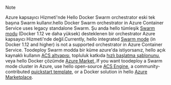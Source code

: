 > [!NOTE]
> <span data-ttu-id="be636-101">Azure kapsayıcı Hizmeti'nde Hello Docker Swarm orchestrator eski tek başına Swarm kullanır.</span><span class="sxs-lookup"><span data-stu-id="be636-101">hello Docker Swarm orchestrator in Azure Container Service uses legacy standalone Swarm.</span></span> <span data-ttu-id="be636-102">Şu anda hello tümleşik [Swarm modu](https://docs.docker.com/engine/swarm/) (Docker 1.12 ve daha yüksek) desteklenen bir orchestrator Azure kapsayıcı Hizmeti'nde değil.</span><span class="sxs-lookup"><span data-stu-id="be636-102">Currently, hello integrated [Swarm mode](https://docs.docker.com/engine/swarm/) (in Docker 1.12 and higher) is not a supported orchestrator in Azure Container Service.</span></span> <span data-ttu-id="be636-103">Toodeploy Swarm modda bir küme azure'da istiyorsanız, hello açık kaynaklı kullanın [ACS altyapısı](https://github.com/Azure/acs-engine/blob/master/docs/swarmmode.md), topluluk katkıda [hızlı başlatma şablonunu](https://azure.microsoft.com/resources/templates/101-acsengine-swarmmode/), veya hello Docker çözümde [Azure Market ](https://azuremarketplace.microsoft.com).</span><span class="sxs-lookup"><span data-stu-id="be636-103">If you want toodeploy a Swarm mode cluster in Azure, use hello open-source [ACS Engine](https://github.com/Azure/acs-engine/blob/master/docs/swarmmode.md), a community-contributed [quickstart template](https://azure.microsoft.com/resources/templates/101-acsengine-swarmmode/), or a Docker solution in hello [Azure Marketplace](https://azuremarketplace.microsoft.com).</span></span>
> 
> 

